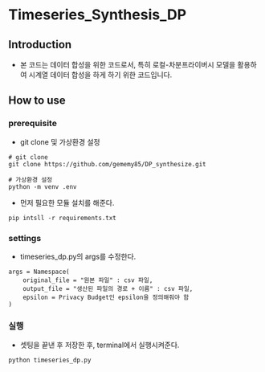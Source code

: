 # Timeseries_Synthesis_DP

## Introduction
- 본 코드는 데이터 합성을 위한 코드로서, 특히 로컬-차분프라이버시 모델을 활용하여 시계열 데이터 합성을 하게 하기 위한 코드입니다.

## How to use
### prerequisite
- git clone 및 가상환경 설정
```
# git clone
git clone https://github.com/gememy85/DP_synthesize.git

# 가상환경 설정
python -m venv .env
```
- 먼저 필요한 모듈 설치를 해준다.
```
pip intsll -r requirements.txt
```

### settings
- timeseries_dp.py의 args를 수정한다.
```
args = Namespace(
    original_file = "원본 파일" : csv 파일,
    output_file = "생산된 파일의 경로 + 이름" : csv 파일,
    epsilon = Privacy Budget인 epsilon을 정의해줘야 함
)

```

### 실행
- 셋팅을 끝낸 후 저장한 후, terminal에서 실행시켜준다.
```
python timeseries_dp.py
```

